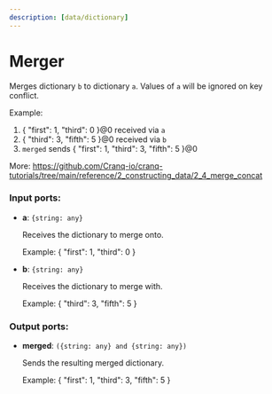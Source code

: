 ```yaml
---
description: [data/dictionary]
---
```


# Merger

Merges dictionary `b` to dictionary `a`. Values of `a` will be ignored on key conflict.

Example:
1. { "first": 1, "third": 0 }@0 received via `a`
2. { "third": 3, "fifth": 5 }@0 received via `b`
3. `merged` sends { "first": 1, "third": 3, "fifth": 5 }@0

More:
https://github.com/Cranq-io/cranq-tutorials/tree/main/reference/2_constructing_data/2_4_merge_concat

### Input ports:

* __a__: ` {string: any} `

    Receives the dictionary to merge onto.
    
    Example:
    { "first": 1, "third": 0 }


* __b__: ` {string: any} `

    Receives the dictionary to merge with.
    
    Example:
    { "third": 3, "fifth": 5 }

### Output ports:

* __merged__: ` ({string: any} and {string: any}) `

    Sends the resulting merged dictionary.
    
    Example:
    { "first": 1, "third": 3, "fifth": 5 }

